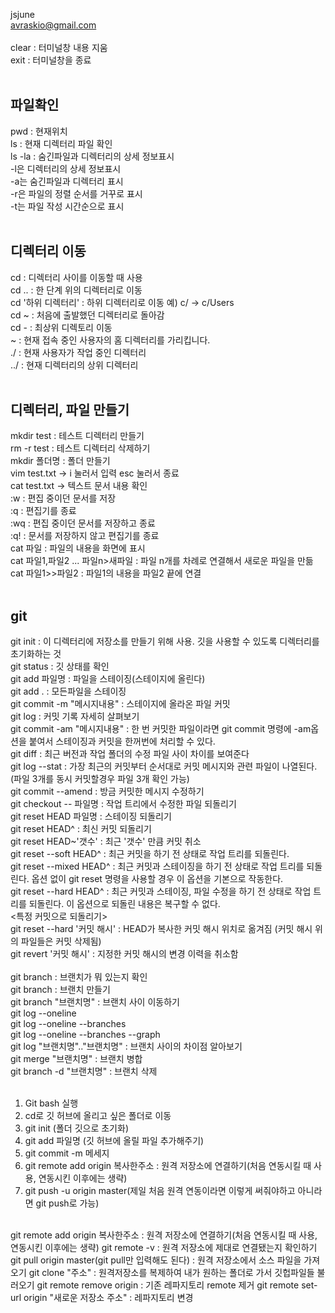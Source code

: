 jsjune  
avraskio@gmail.com  
</br>
clear : 터미널창 내용 지움  
exit : 터미널창을 종료  
</br>
## 파일확인
pwd : 현재위치  
ls : 현재 디렉터리 파일 확인  
ls -la : 숨긴파일과 디렉터리의 상세 정보표시  
-l은 디렉터리의 상세 정보표시   
-a는  숨긴파일과 디렉터리 표시  
-r은 파일의 정렬 순서를 거꾸로 표시  
-t는 파일 작성 시간순으로 표시  
</br>
## 디렉터리 이동
cd : 디렉터리 사이를 이동할 때 사용  
cd .. : 한 단계 위의 디렉터리로 이동   
cd '하위 디렉터리' : 하위 디렉터리로 이동   예) c/ -> c/Users  
cd ~ : 처음에 출발했던 디렉터리로 돌아감  
cd - : 최상위 디렉토리 이동  
~ : 현재 접속 중인 사용자의 홈 디렉터리를 가리킵니다.  
./ : 현재 사용자가 작업 중인 디렉터리  
../ : 현재 디렉터리의 상위 디렉터리  
</br>
## 디렉터리, 파일 만들기
mkdir test : 테스트 디렉터리 만들기  
rm -r test : 테스트 디렉터리 삭제하기  
mkdir 폴더명 : 폴더 만들기  
vim test.txt -> i 눌러서 입력 esc 눌러서 종료  
cat test.txt -> 텍스트 문서 내용 확인  
:w : 편집 중이던 문서를 저장  
:q : 편집기를 종료  
:wq : 편집 중이던 문서를 저장하고 종료  
:q! : 문서를 저장하지 않고 편집기를 종료  
cat 파일 : 파일의 내용을 화면에 표시  
cat 파일1,파일2 ... 파일n>새파일 : 파일 n개를 차례로 연결해서 새로운 파일을 만듦  
cat 파일1>>파일2 : 파일1의 내용을 파일2 끝에 연결  
</br>
## git
git init : 이 디렉터리에 저장소를 만들기 위해 사용. 깃을 사용할 수 있도록 디렉터리를 초기화하는 것  
git status : 깃 상태를 확인  
git add 파일명 : 파일을 스테이징(스테이지에 올린다)  
git add . : 모든파일을 스테이징  
git commit -m "메시지내용" : 스테이지에 올라온 파일 커밋    
git log : 커밋 기록 자세히 살펴보기  
git commit -am "메시지내용" : 한 번 커밋한 파일이라면 git commit 명령에 -am옵션을 붙여서 스테이징과 커밋을 한꺼번에 처리할 수 있다.  
git diff : 최근 버전과 작업 폴더의 수정 파일 사이 차이를 보여준다  
git log --stat : 가장 최근의 커밋부터 순서대로 커밋 메시지와 관련 파일이 나열된다. (파일 3개를 동시 커밋할경우 파일 3개 확인 가능)  
git commit --amend : 방금 커밋한 메시지 수정하기  
git checkout -- 파일명 : 작업 트리에서 수정한 파일 되돌리기  
git reset HEAD 파일명 : 스테이징 되돌리기  
git reset HEAD^ : 최신 커밋 되돌리기  
git reset HEAD~'갯수' : 최근 '갯수' 만큼 커밋 취소  
git reset --soft HEAD^ : 최근 커밋을 하기 전 상태로 작업 트리를 되돌린다.  
git reset --mixed HEAD^ : 최근 커밋과 스테이징을 하기 전 상태로 작업 트리를 되돌린다. 옵션 없이 git reset 명령을 사용할 경우 이 옵션을 기본으로 작동한다.  
git reset --hard HEAD^ : 최근 커밋과 스테이징, 파일 수정을 하기 전 상태로 작업 트리를 되돌린다. 이 옵션으로 되돌린 내용은 복구할 수 없다.  
<특정 커밋으로 되돌리기>  
git reset --hard '커밋 해시' : HEAD가 복사한 커밋 해시 위치로 옮겨짐 (커밋 해시 위의 파일들은 커밋 삭제됨)  
git revert '커밋 해시' : 지정한 커밋 해시의 변경 이력을 취소함  
</br>
git branch : 브랜치가 뭐 있는지 확인  
git branch : 브랜치 만들기  
git branch "브랜치명" : 브랜치 사이 이동하기  
git log --oneline  
git log --oneline --branches  
git log --oneline --branches --graph  
git log "브랜치명".."브랜치명" : 브랜치 사이의 차이점 알아보기  
git merge "브랜치명" : 브랜치 병합  
git branch -d "브랜치명" : 브랜치 삭제  
</br>
1. Git bash 실행  
2. cd로 깃 허브에 올리고 싶은 폴더로 이동   
3. git init (폴더 깃으로 초기화)  
4. git add 파일명 (깃 허브에 올릴 파일 추가해주기)   
5. git commit -m 메세지    
6. git remote add origin 복사한주소 : 원격 저장소에 연결하기(처음 연동시킬 때 사용, 연동시킨 이후에는 생략)  
7. git push -u origin master(제일 처음 원격 연동이라면 이렇게 써줘야하고 아니라면 git push로 가능)  
</br>
git remote add origin 복사한주소 : 원격 저장소에 연결하기(처음 연동시킬 때 사용, 연동시킨 이후에는 생략)  
git remote -v : 원격 저장소에 제대로 연결됐는지 확인하기  
git pull origin master(git pull만 입력해도 된다) : 원격 저장소에서 소스 파일을 가져오기  
git clone "주소" : 원격저장소를 복제하여 내가 원하는 폴더로 가서 깃헙파일들 불러오기  
git remote remove origin : 기존 레파지토리 remote 제거   
git remote set-url origin "새로운 저장소 주소" : 레파지토리 변경  
  
